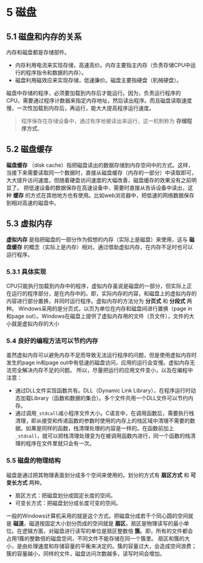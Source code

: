 # 5 磁盘
## 5.1 磁盘和内存的关系
内存和磁盘都是存储部件。
 - 内存利用电流来实现存储，高速高价。内存主要指主内存（负责存储CPU中运行的程序指令和数据的内存）。
 - 磁盘利用磁效应来实现存储，低速廉价。磁盘主要指硬盘（机械硬盘）。

磁盘中存储的程序，必须要加载到内存后才能运行。因为，负责运行程序的CPU，需要通过程序计数器来指定内存地址，然后读出程序。而且磁盘读取速度慢，一次性加载到内存后，再运行，能大大提高程序运行速度。
> 程序保存在存储设备中，通过有序地被读出来运行，这一机制称为 __存储程序方式__。

## 5.2 磁盘缓存
__磁盘缓存__ （disk cache）指把磁盘读出的数据存储到内存空间中的方式。这样，当接下来需要读取同一个数据时，直接从磁盘缓存（内存的一部分）中读取即可，大大提升访问速度。但随着硬盘访问速度的大幅改善，磁盘缓存的效果没有之前明显了。
把低速设备的数据保存在高速设备中，需要时直接从告诉设备中读出，这种 __缓存__ 的方式在其他地方也有使用。比如web浏览器中，把低速的网络数据保存到相对高速的磁盘中。

## 5.3 虚拟内存
__虚拟内存__ 是指把磁盘的一部分作为假想的内存（实际上是磁盘）来使用，这与 __磁盘缓存__ 的概念（实际上是内存）相对。通过借助虚拟内存，在内存不足时也可以运行程序。
### 5.3.1 具体实现
CPU只能执行加载到内存中的程序，虚拟内存虽说是磁盘的一部分，但实际上正在运行的程序部分，是在内存中的。即，实际内存的内容，和磁盘上的虚拟内存的内容进行部分置换，并同时运行程序。虚拟内存的方法分为 __分页式__ 和 __分段式__ 两种。
Windows采用的是分页式，以页为单位在内存和磁盘间进行置换（page in和page out）。Windows在磁盘上提供了虚拟内存用的文件（页文件），文件的大小就是虚拟内存的大小

### 5.4 良好的编程方法可以节约内存
虽然虚拟内存可以避免内存不足而导致无法运行程序的问题，但是使用虚拟内存时发生的page in和page out中有低速的磁盘访问，应用的运行会变慢。虚拟内存无法完全解决内存不足的问题。
所以，尽量把运行的应用文件变小，以及在编程中注意：
 - 通过DLL文件实现函数共有。DLL（Dynamic Link Library），在程序运行时动态加载Library（函数和数据的集合）。多个文件共用一个DLL文件可以节约内存。
 - 通过调用`_stdcall`减小程序文件大小。C语言中，在调用函数后，需要执行栈清理，即从接受和传递函数的参数时使用的内存上的栈区域中清理不需要的数据。如果是同样的函数，栈清理处理的内容是一样的。在函数前加上`_stdcall`，就可以把栈清理处理变为在被调用函数内进行，同一个函数的栈清理的程序在文件里就只会有一次。

### 5.5 磁盘的物理结构
磁盘是通过把其物理表面划分成多个空间来使用的。划分的方式有 __扇区方式__ 和 __可变长方式__ 两种。
 - 扇区方式：把磁盘划分成固定长度的空间。
 - 可变长方式：把磁盘划分成长度可变的空间。

一般的Windows计算机采用的就是这个方式。把磁盘分成若干个同心圆的空间就是 __磁道__，磁道按固定大小划分而成的空间就是 __扇区__。扇区是物理读写的最小单位。在逻辑方面，对磁盘进行读写的单位是扇区整数倍 __簇__。即，所有的文件都会占用1簇的整数倍的磁盘空间，不同文件不能存储在同一个簇里。
扇区和簇的大小，是由处理速度和存储容量的平衡来决定的。簇的容量过大，会造成空间浪费；簇的容量越小，同样的文件，磁盘访问次数越多，读写时间会增加。
